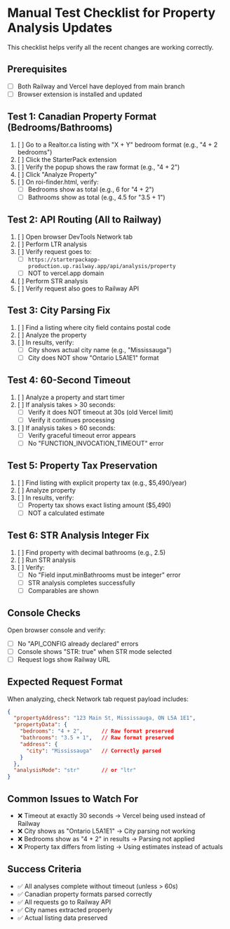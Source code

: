 # Manual Test Checklist for Property Analysis Updates

This checklist helps verify all the recent changes are working correctly.

## Prerequisites
- [ ] Both Railway and Vercel have deployed from main branch
- [ ] Browser extension is installed and updated

## Test 1: Canadian Property Format (Bedrooms/Bathrooms)
1. [ ] Go to a Realtor.ca listing with "X + Y" bedroom format (e.g., "4 + 2 bedrooms")
2. [ ] Click the StarterPack extension
3. [ ] Verify the popup shows the raw format (e.g., "4 + 2")
4. [ ] Click "Analyze Property"
5. [ ] On roi-finder.html, verify:
   - [ ] Bedrooms show as total (e.g., 6 for "4 + 2")
   - [ ] Bathrooms show as total (e.g., 4.5 for "3.5 + 1")

## Test 2: API Routing (All to Railway)
1. [ ] Open browser DevTools Network tab
2. [ ] Perform LTR analysis
3. [ ] Verify request goes to:
   - [ ] `https://starterpackapp-production.up.railway.app/api/analysis/property`
   - [ ] NOT to vercel.app domain
4. [ ] Perform STR analysis
5. [ ] Verify request also goes to Railway API

## Test 3: City Parsing Fix
1. [ ] Find a listing where city field contains postal code
2. [ ] Analyze the property
3. [ ] In results, verify:
   - [ ] City shows actual city name (e.g., "Mississauga")
   - [ ] City does NOT show "Ontario L5A1E1" format

## Test 4: 60-Second Timeout
1. [ ] Analyze a property and start timer
2. [ ] If analysis takes > 30 seconds:
   - [ ] Verify it does NOT timeout at 30s (old Vercel limit)
   - [ ] Verify it continues processing
3. [ ] If analysis takes > 60 seconds:
   - [ ] Verify graceful timeout error appears
   - [ ] No "FUNCTION_INVOCATION_TIMEOUT" error

## Test 5: Property Tax Preservation
1. [ ] Find listing with explicit property tax (e.g., $5,490/year)
2. [ ] Analyze property
3. [ ] In results, verify:
   - [ ] Property tax shows exact listing amount ($5,490)
   - [ ] NOT a calculated estimate

## Test 6: STR Analysis Integer Fix
1. [ ] Find property with decimal bathrooms (e.g., 2.5)
2. [ ] Run STR analysis
3. [ ] Verify:
   - [ ] No "Field input.minBathrooms must be integer" error
   - [ ] STR analysis completes successfully
   - [ ] Comparables are shown

## Console Checks
Open browser console and verify:
- [ ] No "API_CONFIG already declared" errors
- [ ] Console shows "STR: true" when STR mode selected
- [ ] Request logs show Railway URL

## Expected Request Format
When analyzing, check Network tab request payload includes:
```json
{
  "propertyAddress": "123 Main St, Mississauga, ON L5A 1E1",
  "propertyData": {
    "bedrooms": "4 + 2",      // Raw format preserved
    "bathrooms": "3.5 + 1",   // Raw format preserved  
    "address": {
      "city": "Mississauga"   // Correctly parsed
    }
  },
  "analysisMode": "str"       // or "ltr"
}
```

## Common Issues to Watch For
- ❌ Timeout at exactly 30 seconds → Vercel being used instead of Railway
- ❌ City shows as "Ontario L5A1E1" → City parsing not working
- ❌ Bedrooms show as "4 + 2" in results → Parsing not applied
- ❌ Property tax differs from listing → Using estimates instead of actuals

## Success Criteria
- ✅ All analyses complete without timeout (unless > 60s)
- ✅ Canadian property formats parsed correctly
- ✅ All requests go to Railway API
- ✅ City names extracted properly
- ✅ Actual listing data preserved